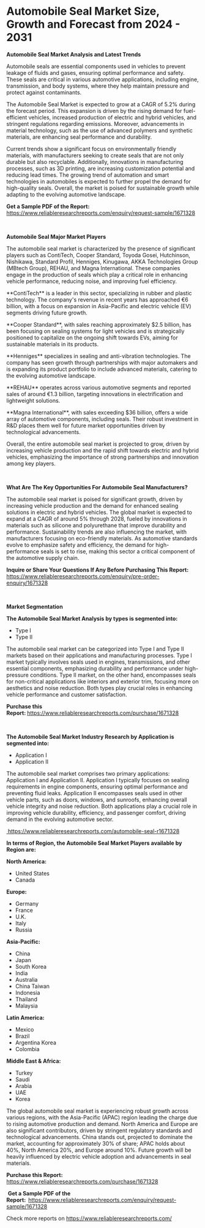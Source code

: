 <p><h1>Automobile Seal Market Size, Growth and Forecast from 2024 - 2031</h1></p><p><strong>Automobile Seal Market Analysis and Latest Trends</strong></p>
<p><p>Automobile seals are essential components used in vehicles to prevent leakage of fluids and gases, ensuring optimal performance and safety. These seals are critical in various automotive applications, including engine, transmission, and body systems, where they help maintain pressure and protect against contaminants. </p><p>The Automobile Seal Market is expected to grow at a CAGR of 5.2% during the forecast period. This expansion is driven by the rising demand for fuel-efficient vehicles, increased production of electric and hybrid vehicles, and stringent regulations regarding emissions. Moreover, advancements in material technology, such as the use of advanced polymers and synthetic materials, are enhancing seal performance and durability.</p><p>Current trends show a significant focus on environmentally friendly materials, with manufacturers seeking to create seals that are not only durable but also recyclable. Additionally, innovations in manufacturing processes, such as 3D printing, are increasing customization potential and reducing lead times. The growing trend of automation and smart technologies in automobiles is expected to further propel the demand for high-quality seals. Overall, the market is poised for sustainable growth while adapting to the evolving automotive landscape.</p></p>
<p><strong>Get a Sample PDF of the Report:&nbsp;</strong> <a href="https://www.reliableresearchreports.com/enquiry/request-sample/1671328?utm_campaign=38&utm_medium=2&utm_source=Github&utm_content=ia&utm_term=28122024&utm_id=automobile-seal">https://www.reliableresearchreports.com/enquiry/request-sample/1671328</a></p>
<p>&nbsp;</p>
<p><strong>Automobile Seal Major Market Players</strong></p>
<p><p>The automobile seal market is characterized by the presence of significant players such as ContiTech, Cooper Standard, Toyoda Gosei, Hutchinson, Nishikawa, Standard Profil, Henniges, Kinugawa, AKKA Technologies Group (MBtech Group), REHAU, and Magna International. These companies engage in the production of seals which play a critical role in enhancing vehicle performance, reducing noise, and improving fuel efficiency.</p><p>**ContiTech** is a leader in this sector, specializing in rubber and plastic technology. The company's revenue in recent years has approached €6 billion, with a focus on expansion in Asia-Pacific and electric vehicle (EV) segments driving future growth. </p><p>**Cooper Standard**, with sales reaching approximately $2.5 billion, has been focusing on sealing systems for light vehicles and is strategically positioned to capitalize on the ongoing shift towards EVs, aiming for sustainable materials in its products.</p><p>**Henniges** specializes in sealing and anti-vibration technologies. The company has seen growth through partnerships with major automakers and is expanding its product portfolio to include advanced materials, catering to the evolving automotive landscape.</p><p>**REHAU** operates across various automotive segments and reported sales of around €1.3 billion, targeting innovations in electrification and lightweight solutions.</p><p>**Magna International**, with sales exceeding $36 billion, offers a wide array of automotive components, including seals. Their robust investment in R&D places them well for future market opportunities driven by technological advancements.</p><p>Overall, the entire automobile seal market is projected to grow, driven by increasing vehicle production and the rapid shift towards electric and hybrid vehicles, emphasizing the importance of strong partnerships and innovation among key players.</p></p>
<p>&nbsp;</p>
<p><strong>What Are The Key Opportunities For Automobile Seal Manufacturers?</strong></p>
<p><p>The automobile seal market is poised for significant growth, driven by increasing vehicle production and the demand for enhanced sealing solutions in electric and hybrid vehicles. The global market is expected to expand at a CAGR of around 5% through 2028, fueled by innovations in materials such as silicone and polyurethane that improve durability and performance. Sustainability trends are also influencing the market, with manufacturers focusing on eco-friendly materials. As automotive standards evolve to emphasize safety and efficiency, the demand for high-performance seals is set to rise, making this sector a critical component of the automotive supply chain.</p></p>
<p><strong>Inquire or Share Your Questions If Any Before Purchasing This Report:</strong> <a href="https://www.reliableresearchreports.com/enquiry/pre-order-enquiry/1671328?utm_campaign=38&utm_medium=2&utm_source=Github&utm_content=ia&utm_term=28122024&utm_id=automobile-seal">https://www.reliableresearchreports.com/enquiry/pre-order-enquiry/1671328</a></p>
<p>&nbsp;</p>
<p><strong>Market Segmentation</strong></p>
<p><strong>The Automobile Seal Market Analysis by types is segmented into:</strong></p>
<p><ul><li>Type I</li><li>Type II</li></ul></p>
<p><p>The automobile seal market can be categorized into Type I and Type II markets based on their applications and manufacturing processes. Type I market typically involves seals used in engines, transmissions, and other essential components, emphasizing durability and performance under high-pressure conditions. Type II market, on the other hand, encompasses seals for non-critical applications like interiors and exterior trim, focusing more on aesthetics and noise reduction. Both types play crucial roles in enhancing vehicle performance and customer satisfaction.</p></p>
<p><strong>Purchase this Report:&nbsp;</strong><a href="https://www.reliableresearchreports.com/purchase/1671328?utm_campaign=38&utm_medium=2&utm_source=Github&utm_content=ia&utm_term=28122024&utm_id=automobile-seal">https://www.reliableresearchreports.com/purchase/1671328</a></p>
<p>&nbsp;</p>
<p><strong>The Automobile Seal Market Industry Research by Application is segmented into:</strong></p>
<p><ul><li>Application I</li><li>Application II</li></ul></p>
<p><p>The automobile seal market comprises two primary applications: Application I and Application II. Application I typically focuses on sealing requirements in engine components, ensuring optimal performance and preventing fluid leaks. Application II encompasses seals used in other vehicle parts, such as doors, windows, and sunroofs, enhancing overall vehicle integrity and noise reduction. Both applications play a crucial role in improving vehicle durability, efficiency, and passenger comfort, driving demand in the evolving automotive sector.</p></p>
<p><a href="https://www.reliableresearchreports.com/automobile-seal-r1671328?utm_campaign=38&utm_medium=2&utm_source=Github&utm_content=ia&utm_term=28122024&utm_id=automobile-seal">&nbsp;https://www.reliableresearchreports.com/automobile-seal-r1671328</a></p>
<p><strong>In terms of Region, the Automobile Seal Market Players available by Region are:</strong></p>
<p>
    <p> <strong> North America: </strong>
        <ul>
            <li>United States</li>
            <li>Canada</li>
        </ul>
        </p> 
    <p> <strong> Europe: </strong>
        <ul>
            <li>Germany</li>
            <li>France</li>
            <li>U.K.</li>
            <li>Italy</li>
            <li>Russia</li>
        </ul>
        </p> 
    <p> <strong> Asia-Pacific: </strong>
        <ul>
            <li>China</li>
            <li>Japan</li>
            <li>South Korea</li>
            <li>India</li>
            <li>Australia</li>
            <li>China Taiwan</li>
            <li>Indonesia</li>
            <li>Thailand</li>
            <li>Malaysia</li>
        </ul>
        </p> 
    <p> <strong> Latin America: </strong>
        <ul>
            <li>Mexico</li>
            <li>Brazil</li>
            <li>Argentina Korea</li>
            <li>Colombia</li>
        </ul>
        </p> 
    <p> <strong> Middle East & Africa: </strong>
        <ul>
            <li>Turkey</li>
            <li>Saudi</li>
            <li>Arabia</li>
            <li>UAE</li>
            <li>Korea</li>
        </ul>
    </p>
    </p>
<p><p>The global automobile seal market is experiencing robust growth across various regions, with the Asia-Pacific (APAC) region leading the charge due to rising automotive production and demand. North America and Europe are also significant contributors, driven by stringent regulatory standards and technological advancements. China stands out, projected to dominate the market, accounting for approximately 30% of share; APAC holds about 40%, North America 20%, and Europe around 10%. Future growth will be heavily influenced by electric vehicle adoption and advancements in seal materials.</p></p>
<p><strong>Purchase this Report: </strong><a href="https://www.reliableresearchreports.com/purchase/1671328?utm_campaign=38&utm_medium=2&utm_source=Github&utm_content=ia&utm_term=28122024&utm_id=automobile-seal">https://www.reliableresearchreports.com/purchase/1671328</a></p>
<p>&nbsp;<strong>Get a Sample PDF of the Report:&nbsp;&nbsp;</strong><a href="https://www.reliableresearchreports.com/enquiry/request-sample/1671328?utm_campaign=38&utm_medium=2&utm_source=Github&utm_content=ia&utm_term=28122024&utm_id=automobile-seal">https://www.reliableresearchreports.com/enquiry/request-sample/1671328</a></p>
<p><strong></strong></p>
<p>Check more reports on <a href="https://www.reliableresearchreports.com/?utm_campaign=38&utm_medium=2&utm_source=Github&utm_content=ia&utm_term=28122024&utm_id=automobile-seal">https://www.reliableresearchreports.com/</a></p>